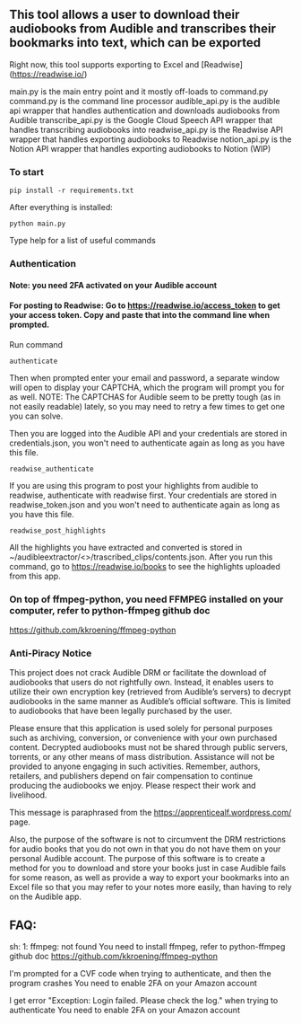 ## This tool allows a user to download their audiobooks from Audible and transcribes their bookmarks into text, which can be exported

Right now, this tool supports exporting to Excel and [Readwise] (https://readwise.io/)

main.py is the main entry point and it mostly off-loads to command.py
command.py is the command line processor
audible_api.py is the audible api wrapper that handles authentication and downloads audiobooks from Audible
transcribe_api.py is the Google Cloud Speech API wrapper that handles transcribing audiobooks into
readwise_api.py is the Readwise API wrapper that handles exporting audiobooks to Readwise
notion_api.py is the Notion API wrapper that handles exporting audiobooks to Notion (WIP)

### To start

```
pip install -r requirements.txt
```

After everything is installed:

```
python main.py
```

Type help for a list of useful commands

### Authentication

#### Note: you need 2FA activated on your Audible account

#### For posting to Readwise: Go to https://readwise.io/access_token to get your access token. Copy and paste that into the command line when prompted.

Run command

```
authenticate
```

Then when prompted enter your email and password, a separate window will open to display your CAPTCHA, which the program will prompt you for as well. NOTE: The CAPTCHAS for Audible seem to be pretty tough (as in not easily readable) lately, so you may need to retry a few times to get one you can solve.

Then you are logged into the Audible API and your credentials are stored in credentials.json, you won't need to authenticate again as long as you have this file.

```
readwise_authenticate
```
If you are using this program to post your highlights from audible to readwise, authenticate with readwise first. Your credentials are stored in readwise_token.json and you won't need to authenticate again as long as you have this file.

```
readwise_post_highlights
```
All the highlights you have extracted and converted is stored in ~/audibleextractor/<<bookname>>/trascribed_clips/contents.json. After you run this command, go to https://readwise.io/books to see the highlights uploaded from this app.

### On top of ffmpeg-python, you need FFMPEG installed on your computer, refer to python-ffmpeg github doc

https://github.com/kkroening/ffmpeg-python

### Anti-Piracy Notice

This project does not crack Audible DRM or facilitate the download of audiobooks that users do not rightfully own. Instead, it enables users to utilize their own encryption key (retrieved from Audible’s servers) to decrypt audiobooks in the same manner as Audible’s official software. This is limited to audiobooks that have been legally purchased by the user.

Please ensure that this application is used solely for personal purposes such as archiving, conversion, or convenience with your own purchased content. Decrypted audiobooks must not be shared through public servers, torrents, or any other means of mass distribution. Assistance will not be provided to anyone engaging in such activities. Remember, authors, retailers, and publishers depend on fair compensation to continue producing the audiobooks we enjoy. Please respect their work and livelihood.

This message is paraphrased from the https://apprenticealf.wordpress.com/ page.

Also, the purpose of the software is not to circumvent the DRM restrictions for audio books that you do not own in that you do not have them on your personal Audible account. The purpose of this software is to create a method for you to download and store your books just in case Audible fails for some reason, as well as provide a way to export your bookmarks into an Excel file so that you may refer to your notes more easily, than having to rely on the Audible app.

## FAQ:

sh: 1: ffmpeg: not found
You need to install ffmpeg, refer to python-ffmpeg github doc
https://github.com/kkroening/ffmpeg-python

I'm prompted for a CVF code when trying to authenticate, and then the program crashes
You need to enable 2FA on your Amazon account

I get error "Exception: Login failed. Please check the log." when trying to authenticate
You need to enable 2FA on your Amazon account
